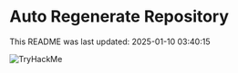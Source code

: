 # Auto Regenerate Repository

This README was last updated: 2025-01-10 03:40:15

 ![TryHackMe](https://tryhackme.com/badge/533634)